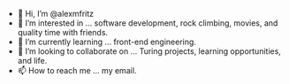 - 👋 Hi, I’m @alexmfritz
- 👀 I’m interested in ... software development, rock climbing, movies, and quality time with friends.
- 🌱 I’m currently learning ... front-end engineering.
- 💞️ I’m looking to collaborate on ... Turing projects, learning opportunities, and life.
- 📫 How to reach me ... my email.

<!---
alexmfritz/alexmfritz is a ✨ special ✨ repository because its `README.md` (this file) appears on your GitHub profile.
You can click the Preview link to take a look at your changes.
--->
